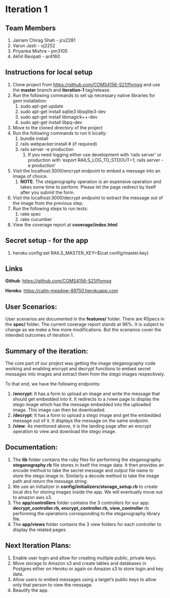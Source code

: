 # Iteration 1

## Team Members
1. Jainam Chirag Shah - jcs2281
1. Varun Jasti - vj2252
1. Priyanka Mishra - pm3105
1. Akhil Ravipati - ar4160


## Instructions for local setup
1. Clone project from https://github.com/COMS4156-S21/flymsg and use the **master** branch and **iteration-1** tag/release.
1. Run the following commands to set up necessary native libraries for gem installation:
    1. sudo apt-get update
    1. sudo apt-get install sqlite3 libsqlite3-dev
    1. sudo apt-get install libmagick++-dev
    1. sudo apt-get install libpq-dev
1. Move to the cloned directory of the project
1. Run the following commands to run it locally:
    1. bundle install
    1. rails webpacker:install   # (if required)
    1. rails server -e production
        1. If you need logging either use development with ‘rails server’ or production with ‘export RAILS_LOG_TO_STDOUT=1; rails server -e production’
1. Visit the localhost:3000/encrypt endpoint to embed a message into an image of choice.
    1. **NOTE**: The steganography operation is an expensive operation and takes some time to perform. Please let the page redirect by itself after you submit the form.
1. Visit the localhost:3000/decrypt endpoint to extract the message out of the image from the previous step.
1. Run the following steps to run tests:
    1. rake spec
    1. rake cucumber
1. View the coverage report at **coverage/index.html**


## Secret setup - for the app
1. heroku config:set RAILS_MASTER_KEY=$(cat config/master.key)


## Links

**Github**: https://github.com/COMS4156-S21/flymsg

**Heroku**: https://calm-meadow-89750.herokuapp.com



## User Scenarios:
User scenarios are documented in the **features/** folder. There are RSpecs in the **spec/** folder. The current coverage report stands at 96%. It is subject to change as we make a few more modifications. But the scenarios cover the intended outcomes of iteration 1.



## Summary of the iteration:
The core part of our project was getting the image steganography code working and enabling encrypt and decrypt functions to embed secret messages into images and extract them from the stego images respectively.

To that end, we have the following endpoints:
1. **/encrypt**: It has a form to upload an image and write the message that should get embedded into it. It redirects to a /view page to display the stego image which has the message embedded into the uploaded image. This image can then be downloaded.
1. **/decrypt**: It has a form to upload a stego image and get the embedded message out of it. It displays the message on the same endpoint.
1. **/view**: As mentioned above, it is the landing page after an encrypt operation to view and download the stego image.



## Documentation: 
1. The **lib** folder contains the ruby files for performing the steganography. **steganography.rb** file stores in itself the image data. It then provides an encode method to take the secret message and output file name to store the stego image in. Similarly a decode method to take the image path and return the message string. 
1. We use an initializer in **config/initializers/storage_setup.rb** to create local dirs for storing images inside the app. We will eventually move out to amazon aws s3.
1. The **app/controllers** folder contains the 3 controllers for our app: **decrypt_controller.rb, encrypt_controller.rb, view_controller**.rb performing the operations corresponding to the steganography library file.
1. The **app/views** folder contains the 3 view folders for each controller to display the related pages.



## Next Iteration Plans:
1. Enable user login and allow for creating multiple public, private keys.
1. Move storage to Amazon s3 and create tables and databases in Postgres either on Heroku or again on Amazon s3 to store login and key data.
1. Allow users to embed messages using a target’s public keys to allow only that person to view the message.
1. Beautify the app.
